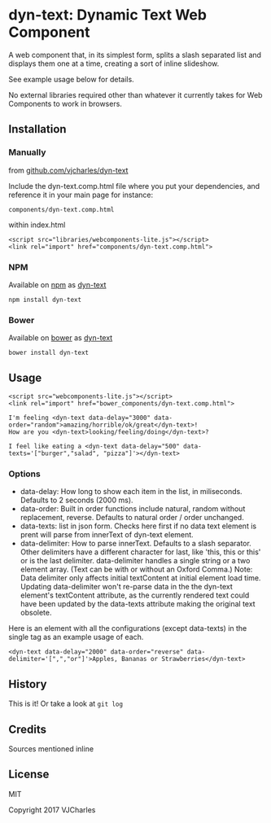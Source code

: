 # dyn-text: Dynamic Text Web Component

A web component that, in its simplest form, splits a slash separated list and displays them one at a time, creating a sort of inline slideshow.

See example usage below for details. 

No external libraries required other than whatever it currently takes for Web Components to work in browsers. 

## Installation

### Manually

from [github.com/vjcharles/dyn-text](https://github.com/vjcharles/dyn-text)

Include the dyn-text.comp.html file where you put your dependencies, and reference it in your main page for instance:

    components/dyn-text.comp.html

within index.html

    <script src="libraries/webcomponents-lite.js"></script>
    <link rel="import" href="components/dyn-text.comp.html">

### NPM


Available on [npm](https://www.npmjs.com/) as [dyn-text](https://www.npmjs.com/package/dyn-text)

    npm install dyn-text


### Bower

Available on [bower](https://bower.io/) as [dyn-text](https://github.com/vjcharles/dyn-text)

    bower install dyn-text

## Usage

    <script src="webcomponents-lite.js"></script>
    <link rel="import" href="bower_components/dyn-text.comp.html">
  
    I'm feeling <dyn-text data-delay="3000" data-order="random">amazing/horrible/ok/great</dyn-text>!
    How are you <dyn-text>looking/feeling/doing</dyn-text>?

    I feel like eating a <dyn-text data-delay="500" data-texts='["burger","salad", "pizza"]'></dyn-text>

### Options

* data-delay: How long to show each item in the list, in miliseconds. Defaults to 2 seconds (2000 ms).
* data-order: Built in order functions include natural, random without replacement, reverse. Defaults to natural order / order unchanged.
* data-texts: list in json form. Checks here first if no data text element is prent will parse from innerText of dyn-text element.
* data-delimiter: How to parse innerText. Defaults to a slash separator.
  Other delimiters have a different character for last, like 'this, this or this' or is the last delimiter. data-delimiter handles a single string or a two element array. (Text can be with or without an Oxford Comma.)
  Note: Data delimiter only affects initial textContent at initial element load time. Updating data-delimiter won't re-parse data in the the dyn-text element's textContent attribute, as the currently rendered text could have been updated by the data-texts attribute making the original text obsolete.


Here is an element with all the configurations (except data-texts) in the single tag as an example usage of each.

    <dyn-text data-delay="2000" data-order="reverse" data-delimiter='[",","or"]'>Apples, Bananas or Strawberries</dyn-text>


## History

This is it! Or take a look at `git log`

## Credits

Sources mentioned inline

## License

MIT

Copyright 2017 VJCharles
